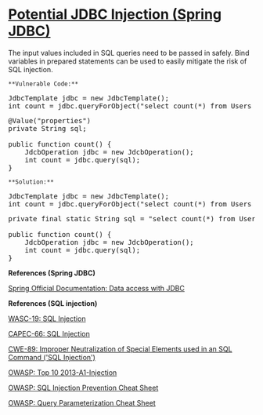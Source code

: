 # [Potential JDBC Injection (Spring JDBC)](https://find-sec-bugs.github.io/bugs.htm#SQL_INJECTION_SPRING_JDBC)

The input values included in SQL queries need to be passed in safely.
Bind variables in prepared statements can be used to easily mitigate the risk of SQL injection.

    **Vulnerable Code:**  

<pre>JdbcTemplate jdbc = new JdbcTemplate();
int count = jdbc.queryForObject("select count(*) from Users where name = '"+paramName+"'", Integer.class);
</pre>

<pre>@Value("properties")
private String sql;

public function count() {
    JdcbOperation jdbc = new JdcbOperation();
    int count = jdbc.query(sql);
}</pre>

    **Solution:**  

<pre>JdbcTemplate jdbc = new JdbcTemplate();
int count = jdbc.queryForObject("select count(*) from Users where name = ?", Integer.class, paramName);</pre>

<pre>private final static String sql = "select count(*) from Users";

public function count() {
    JdcbOperation jdbc = new JdcbOperation();
    int count = jdbc.query(sql);
}</pre>

**References (Spring JDBC)**  

[Spring Official Documentation: Data access with JDBC](https://spring.io/guides/gs/relational-data-access/)  

**References (SQL injection)**  

[WASC-19: SQL Injection](http://projects.webappsec.org/w/page/13246963/SQL%20Injection)  

[CAPEC-66: SQL Injection](https://capec.mitre.org/data/definitions/66.html)  

[CWE-89: Improper Neutralization of Special Elements used in an SQL Command ('SQL Injection')](https://cwe.mitre.org/data/definitions/89.html)  

[OWASP: Top 10 2013-A1-Injection](https://www.owasp.org/index.php/Top_10_2013-A1-Injection)  

[OWASP: SQL Injection Prevention Cheat Sheet](https://www.owasp.org/index.php/SQL_Injection_Prevention_Cheat_Sheet)  

[OWASP: Query Parameterization Cheat Sheet](https://www.owasp.org/index.php/Query_Parameterization_Cheat_Sheet)